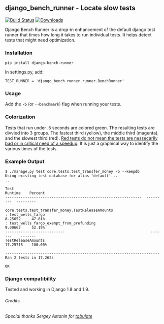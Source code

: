 ## django_bench_runner - Locate slow tests

[![Build Status](https://secure.travis-ci.org/scuml/django_bench_runner.png?branch=master)](http://travis-ci.org/scuml/benchit)
[![Downloads](https://img.shields.io/pypi/dw/django-bench-runner.svg)](https://pypi.python.org/pypi/bench-it)

Django Bench Runner is a drop-in enhancement of the default django test runner that times how long it takes to run individual tests.  It helps detect tests that might need optimization.

### Installation

    pip install django-bench-runner

In settings.py, add:

    TEST_RUNNER = 'django_bench_runner.runner.BenchRunner'

### Usage

Add the `-b` (or `--benchmark`) flag when running your tests.

### Colorization

Tests that run under .5 seconds are colored green.  The resulting tests are divvied into 3 groups.  The fastest third (yellow), the middle third (magenta), and the slowest third (red).  [Red tests do not mean the tests are nessecarily bad or in critical need of a speedup](http://www.obeythetestinggoat.com/fast-tests-useless-hot-lava-be-damned.html).  It is just a graphical way to identify the various times of the tests.

### Example Output


    $ ./manage.py test core.tests.test_transfer_money -b --keepdb
    Using existing test database for alias 'default'...
    ..

    Test                                                              Runtime    Percent
    --------------------------------------------------------------  ---------  ---------

    core.tests.test_transfer_money.TestReleaseAmounts
    : test_wells_fargo                                                8.25052     47.81%
    : test_wells_fargo_exempt_from_prefunding                         9.00663     52.19%
    ---------------------------                                       -------    -------
    TestReleaseAmounts                                               17.25715    100.00%

    ----------------------------------------------------------------------
    Ran 2 tests in 17.262s

    OK

### Django compatibility

Tested and working in Django 1.8 and 1.9.


###### Credits
*Special thanks Sergey Astanin for [tabulate](https://pypi.python.org/pypi/tabulate)*
